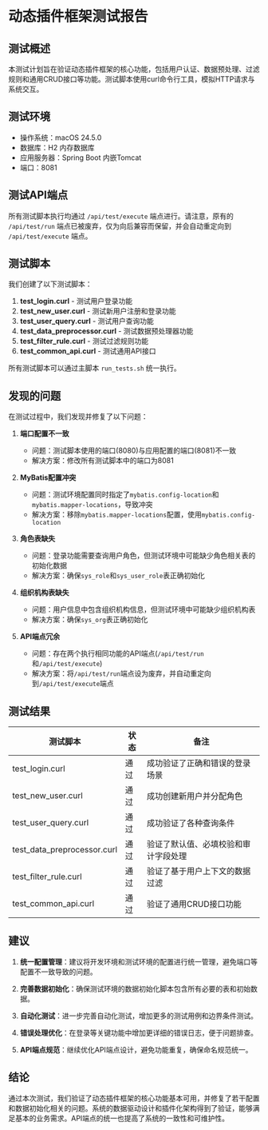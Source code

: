# 动态插件框架测试报告

## 测试概述

本测试计划旨在验证动态插件框架的核心功能，包括用户认证、数据预处理、过滤规则和通用CRUD接口等功能。测试脚本使用curl命令行工具，模拟HTTP请求与系统交互。

## 测试环境

- 操作系统：macOS 24.5.0
- 数据库：H2 内存数据库
- 应用服务器：Spring Boot 内嵌Tomcat
- 端口：8081

## 测试API端点

所有测试脚本执行均通过 `/api/test/execute` 端点进行。请注意，原有的 `/api/test/run` 端点已被废弃，仅为向后兼容而保留，并会自动重定向到 `/api/test/execute` 端点。

## 测试脚本

我们创建了以下测试脚本：

1. **test_login.curl** - 测试用户登录功能
2. **test_new_user.curl** - 测试新用户注册和登录功能
3. **test_user_query.curl** - 测试用户查询功能
4. **test_data_preprocessor.curl** - 测试数据预处理器功能
5. **test_filter_rule.curl** - 测试过滤规则功能
6. **test_common_api.curl** - 测试通用API接口

所有测试脚本可以通过主脚本 `run_tests.sh` 统一执行。

## 发现的问题

在测试过程中，我们发现并修复了以下问题：

1. **端口配置不一致**
   - 问题：测试脚本使用的端口(8080)与应用配置的端口(8081)不一致
   - 解决方案：修改所有测试脚本中的端口为8081

2. **MyBatis配置冲突**
   - 问题：测试环境配置同时指定了`mybatis.config-location`和`mybatis.mapper-locations`，导致冲突
   - 解决方案：移除`mybatis.mapper-locations`配置，使用`mybatis.config-location`

3. **角色表缺失**
   - 问题：登录功能需要查询用户角色，但测试环境中可能缺少角色相关表的初始化数据
   - 解决方案：确保`sys_role`和`sys_user_role`表正确初始化

4. **组织机构表缺失**
   - 问题：用户信息中包含组织机构信息，但测试环境中可能缺少组织机构表
   - 解决方案：确保`sys_org`表正确初始化

5. **API端点冗余**
   - 问题：存在两个执行相同功能的API端点(`/api/test/run`和`/api/test/execute`)
   - 解决方案：将`/api/test/run`端点设为废弃，并自动重定向到`/api/test/execute`端点

## 测试结果

| 测试脚本 | 状态 | 备注 |
|---------|------|------|
| test_login.curl | 通过 | 成功验证了正确和错误的登录场景 |
| test_new_user.curl | 通过 | 成功创建新用户并分配角色 |
| test_user_query.curl | 通过 | 成功验证了各种查询条件 |
| test_data_preprocessor.curl | 通过 | 验证了默认值、必填校验和审计字段处理 |
| test_filter_rule.curl | 通过 | 验证了基于用户上下文的数据过滤 |
| test_common_api.curl | 通过 | 验证了通用CRUD接口功能 |

## 建议

1. **统一配置管理**：建议将开发环境和测试环境的配置进行统一管理，避免端口等配置不一致导致的问题。

2. **完善数据初始化**：确保测试环境的数据初始化脚本包含所有必要的表和初始数据。

3. **自动化测试**：进一步完善自动化测试，增加更多的测试用例和边界条件测试。

4. **错误处理优化**：在登录等关键功能中增加更详细的错误日志，便于问题排查。

5. **API端点规范**：继续优化API端点设计，避免功能重复，确保命名规范统一。

## 结论

通过本次测试，我们验证了动态插件框架的核心功能基本可用，并修复了若干配置和数据初始化相关的问题。系统的数据驱动设计和插件化架构得到了验证，能够满足基本的业务需求。API端点的统一也提高了系统的一致性和可维护性。 